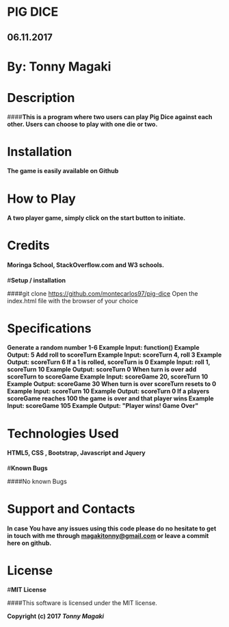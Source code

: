 # **PIG DICE**

## **06.11.2017**

# **By: Tonny Magaki**

# **Description**

####**This is a program where two users can play Pig Dice against each other. Users can choose to play with one die or two.**

# **Installation**

#### The game is easily available on Github

# **How to Play**

#### A two player game, simply click on the start button to initiate.

# **Credits**

#### Moringa School, StackOverflow.com and W3 schools.

#**Setup / installation**

####git clone https://github.com/montecarlos97/pig-dice Open the index.html file with the browser of your choice

# **Specifications**

#### Generate a random number 1-6 Example Input: function() Example Output: 5 Add roll to scoreTurn Example Input: scoreTurn 4, roll 3 Example Output: scoreTurn 6 If a 1 is rolled, scoreTurn is 0 Example Input: roll 1, scoreTurn 10 Example Output: scoreTurn 0 When turn is over add scoreTurn to scoreGame Example Input: scoreGame 20, scoreTurn 10 Example Output: scoreGame 30 When turn is over scoreTurn resets to 0 Example Input: scoreTurn 10 Example Output: scoreTurn 0 If a players scoreGame reaches 100 the game is over and that player wins Example Input: scoreGame 105 Example Output: "Player wins! Game Over"


# **Technologies Used**

#### HTML5, CSS , Bootstrap, Javascript and Jquery

#**Known Bugs**

####No known Bugs

# **Support and Contacts**

#### In case You have any issues using this code please do no hesitate to get in touch with me through magakitonny@gmail.com or leave a commit here on github.

# License

#**MIT License**

####This software is licensed under the MIT license.

**Copyright (c) 2017 *Tonny Magaki***